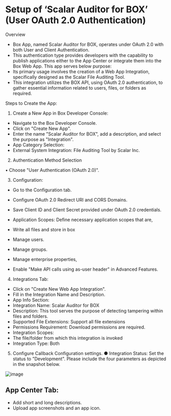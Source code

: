 #	Setup of ‘Scalar Auditor for BOX’ (User OAuth 2.0 Authentication)

Overview

*	Box App, named Scalar Auditor for BOX, operates under OAuth 2.0 with both User and Client Authentication. 
*	This authentication type provides developers with the capability to publish applications either to the App Center or integrate them into the Box Web App.
This app serves below purpose:
*	Its primary usage involves the creation of a Web App Integration, specifically designed as the Scalar File Auditing Tool. 
*	This integration utilizes the BOX API, using OAuth 2.0 authentication, to gather essential information related to users, files, or folders as required.

Steps to Create the App:

1.	Create a New App in Box Developer Console:

*	Navigate to the Box Developer Console.
*	Click on "Create New App".
*	Enter the name "Scalar Auditor for BOX", add a description, and select the purpose as "Integration".
*	App Category Selection:
*	External System Integration: File Auditing Tool by Scalar Inc.
	

2.	Authentication Method Selection

•	Choose "User Authentication (OAuth 2.0)".


3.	Configuration:

*	Go to the Configuration tab.
*	Configure OAuth 2.0 Redirect URI and CORS Domains.
*	Save Client ID and Client Secret provided under OAuth 2.0 credentials.
*	Application Scopes: Define necessary application scopes that are,
*	Write all files and store in box 
*	Manage users.
*	Manage groups.
*	Manage enterprise properties,



*	Enable "Make API calls using as-user header" in Advanced Features.

4.	Integrations Tab:

*	Click on "Create New Web App Integration".
*	Fill in the Integration Name and Description.
*	App Info Section:
*	Integration Name: Scalar Auditor for BOX
*	Description: This tool serves the purpose of detecting tampering within files and folders.
*	Supported File Extensions: Support all file extensions
*	Permissions Requirement: Download permissions are required.
*	Integration Scopes:
*	The file/folder from which this integration is invoked
*	Integration Type: Both

5.	Configure Callback Configuration settings.
●	Integration Status: Set the status to "Development".
Please include the four parameters as depicted in the snapshot below.


![image](https://github.com/MayuriSutar12/Documentation/assets/124232796/0e6b5806-5cbc-4060-912c-0510f3acfdae)

##	App Center Tab:

*	Add short and long descriptions.
*	Upload app screenshots and an app icon.
